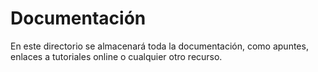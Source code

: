 Documentación
===

En este directorio se almacenará toda la documentación, como apuntes, enlaces a tutoriales online o cualquier otro recurso.
